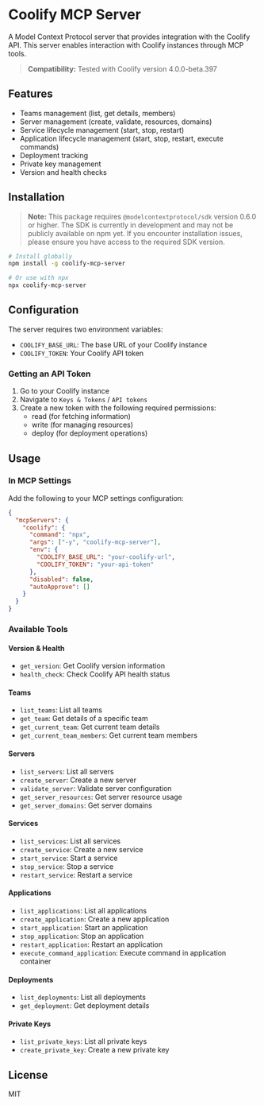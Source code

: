 # Coolify MCP Server

A Model Context Protocol server that provides integration with the Coolify API. This server enables interaction with Coolify instances through MCP tools.

> **Compatibility:** Tested with Coolify version 4.0.0-beta.397

## Features

- Teams management (list, get details, members)
- Server management (create, validate, resources, domains)
- Service lifecycle management (start, stop, restart)
- Application lifecycle management (start, stop, restart, execute commands)
- Deployment tracking
- Private key management
- Version and health checks

## Installation

> **Note:** This package requires `@modelcontextprotocol/sdk` version 0.6.0 or higher. The SDK is currently in development and may not be publicly available on npm yet. If you encounter installation issues, please ensure you have access to the required SDK version.

```bash
# Install globally
npm install -g coolify-mcp-server

# Or use with npx
npx coolify-mcp-server
```

## Configuration

The server requires two environment variables:

- `COOLIFY_BASE_URL`: The base URL of your Coolify instance
- `COOLIFY_TOKEN`: Your Coolify API token

### Getting an API Token

1. Go to your Coolify instance
2. Navigate to `Keys & Tokens` / `API tokens`
3. Create a new token with the following required permissions:
   - read (for fetching information)
   - write (for managing resources)
   - deploy (for deployment operations)

## Usage

### In MCP Settings

Add the following to your MCP settings configuration:

```json
{
  "mcpServers": {
    "coolify": {
      "command": "npx",
      "args": ["-y", "coolify-mcp-server"],
      "env": {
        "COOLIFY_BASE_URL": "your-coolify-url",
        "COOLIFY_TOKEN": "your-api-token"
      },
      "disabled": false,
      "autoApprove": []
    }
  }
}
```

### Available Tools

#### Version & Health
- `get_version`: Get Coolify version information
- `health_check`: Check Coolify API health status

#### Teams
- `list_teams`: List all teams
- `get_team`: Get details of a specific team
- `get_current_team`: Get current team details
- `get_current_team_members`: Get current team members

#### Servers
- `list_servers`: List all servers
- `create_server`: Create a new server
- `validate_server`: Validate server configuration
- `get_server_resources`: Get server resource usage
- `get_server_domains`: Get server domains

#### Services
- `list_services`: List all services
- `create_service`: Create a new service
- `start_service`: Start a service
- `stop_service`: Stop a service
- `restart_service`: Restart a service

#### Applications
- `list_applications`: List all applications
- `create_application`: Create a new application
- `start_application`: Start an application
- `stop_application`: Stop an application
- `restart_application`: Restart an application
- `execute_command_application`: Execute command in application container

#### Deployments
- `list_deployments`: List all deployments
- `get_deployment`: Get deployment details

#### Private Keys
- `list_private_keys`: List all private keys
- `create_private_key`: Create a new private key

## License

MIT

